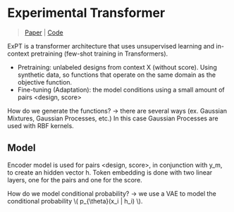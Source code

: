 # Experimental Transformer

> [Paper](https://arxiv.org/abs/2310.19961) | [Code](https://github.com/tung-nd/ExPT.git)

ExPT is a transformer architecture that uses unsupervised learning and in-context pretraining (few-shot training in Transformers). 

- Pretraining: unlabeled designs from context X (without score). Using synthetic data, so functions that operate on the same domain as the objective function. 
- Fine-tuning (Adaptation): the model conditions using a small amount of pairs <design, score>

How do we generate the functions? -> there are several ways (ex. Gaussian Mixtures, Gaussian Processes, etc.)
In this case Gaussian Processes are used with RBF kernels.

## Model

Encoder model is used for pairs <design, score>, in conjunction with y_m, to create an hidden vector h. Token embedding is done with two linear layers, one for the pairs and one for the score. 

How do we model conditional probability? -> we use a VAE to model the conditional probability \\( p_{\theta}(x_i | h_i) \\).
